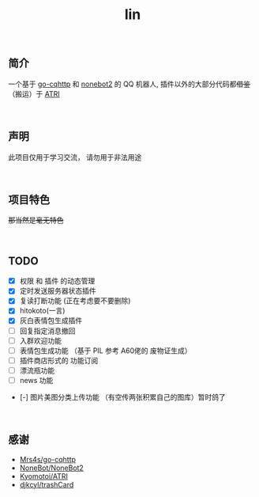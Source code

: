 # <center>lin

<br>

## 简介
一个基于 [go-cqhttp](https://github.com/Mrs4s/go-cqhttp) 和 [nonebot2](https://github.com/nonebot/nonebot2) 的 QQ 机器人, 插件以外的大部分代码都~~借鉴~~（搬运）于 [ATRI](https://github.com/Kyomotoi/ATRI) 

<br>

## 声明
此项目仅用于学习交流， 请勿用于非法用途

<br>

## 项目特色

~~那当然是毫无特色~~

<br>

## TODO

 - [x] 权限 和 插件 的动态管理
 - [x] 定时发送服务器状态插件
 - [x] 复读打断功能  (正在考虑要不要删除)
 - [x] hitokoto(一言)
 - [x] 灰白表情包生成插件
 - [ ] 回复指定消息撤回
 - [ ] 入群欢迎功能
 - [ ] 表情包生成功能 （基于 PIL 参考 A60佬的 废物证生成）
 - [ ] 插件商店形式的 功能订阅
 - [ ] 漂流瓶功能
 - [ ] news 功能
 - [-] 图片美图分类上传功能 （有空传两张积累自己的图库）暂时鸽了
 

<br>

## 感谢
 - [Mrs4s/go-cqhttp](https://github.com/Mrs4s/go-cqhttp)
 - [NoneBot/NoneBot2](https://github.com/nonebot/nonebot2)
 - [Kyomotoi/ATRI](https://github.com/Kyomotoi/ATRI)
 - [djkcyl/trashCard](https://github.com/djkcyl/trashCard)